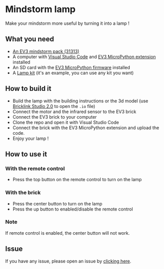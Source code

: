 # Mindstorm lamp
Make your mindstorm more useful by turning it into a lamp !

## What you need
- [An EV3 mindstorm pack (31313)](https://www.lego.com/fr-fr/product/lego-mindstorms-ev3-31313)
- A computer with [Visual Studio Code](https://code.visualstudio.com/) and [EV3 MicroPython extension](https://marketplace.visualstudio.com/items?itemName=lego-education.ev3-micropython) installed
- An SD card with the [EV3 MicroPython firmware](https://education.lego.com/en-us/support/mindstorms-ev3/python-for-ev3) installed
- A [Lamp kit](https://www.amazon.com/Extension-Hanging-Q-Plusmore-Pendant-Livingroom/dp/B07ZW13PJX/) (it's an example, you can use any kit you want)

## How to build it
- Build the lamp with the building instructions or the 3d model (use [Bricklink Studio 2.0](https://www.bricklink.com/v3/studio/download.page) to open the `.io` file)
- Connect the motor and the infrared sensor to the EV3 brick
- Connect the EV3 brick to your computer
- Clone the repo and open it with Visual Studio Code
- Connect the brick with the EV3 MicroPython extension and upload the code.
- Enjoy your lamp !

## How to use it

### With the remote control
- Press the top button on the remote control to turn on the lamp

### With the brick 
- Press the center button to turn on the lamp
- Press the up button to enabled/disable the remote control

### Note
If remote control is enabled, the center button will not work.

## Issue
If you have any issue, please open an issue by [clicking here](https://github.com/Nonolanlan1007/mindstorm-lamp/issues/new).